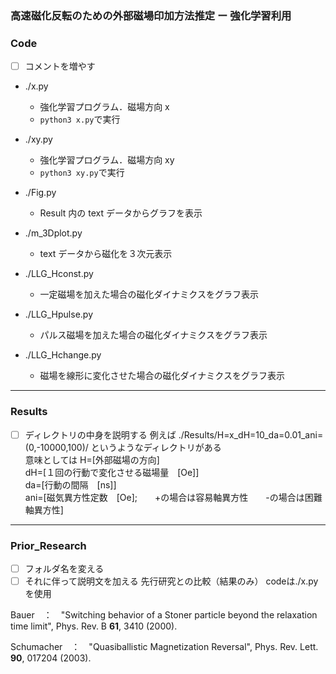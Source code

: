 ### 高速磁化反転のための外部磁場印加方法推定 ー 強化学習利用
### Code
- [ ] コメントを増やす
- ./x.py
  - 強化学習プログラム．磁場方向 x
  -   `python3 x.py`で実行

- ./xy.py
  - 強化学習プログラム．磁場方向 xy
  - `python3 xy.py`で実行

- ./Fig.py
  - Result 内の text データからグラフを表示

- ./m_3Dplot.py
  - text データから磁化を３次元表示

- ./LLG_Hconst.py
  - 一定磁場を加えた場合の磁化ダイナミクスをグラフ表示

- ./LLG_Hpulse.py
  - パルス磁場を加えた場合の磁化ダイナミクスをグラフ表示

- ./LLG_Hchange.py
  - 磁場を線形に変化させた場合の磁化ダイナミクスをグラフ表示

---

### Results
- [ ] ディレクトリの中身を説明する
例えば
./Results/H=x_dH=10_da=0.01_ani=(0,-10000,100)/
というようなディレクトリがある  
意味としては
H=[外部磁場の方向]  
dH=[１回の行動で変化させる磁場量　[Oe]]  
da=[行動の間隔　[ns]]  
ani=[磁気異方性定数　[Oe];　　+の場合は容易軸異方性　　-の場合は困難軸異方性]

---

### Prior_Research
- [ ] フォルダ名を変える
- [ ] それに伴って説明文を加える
先行研究との比較（結果のみ）
codeは./x.pyを使用

Bauer　：　"Switching behavior of a Stoner particle beyond the relaxation time limit", Phys. Rev. B **61**, 3410 (2000).

Schumacher　：　"Quasiballistic Magnetization Reversal", Phys. Rev. Lett. **90**, 017204 (2003).

